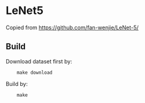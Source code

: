 # LeNet5

Copied from https://github.com/fan-wenjie/LeNet-5/


## Build 
Download dataset first by:
        
        make download

Build by:
        
        make

